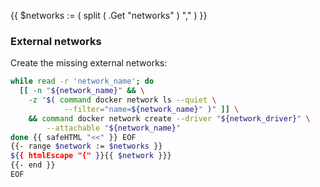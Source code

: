 {{ $networks := ( split ( .Get "networks" ) "," ) }}

### External networks

Create the missing external networks:

```bash
while read -r 'network_name'; do
  [[ -n "${network_name}" && \
    -z "$( command docker network ls --quiet \
            --filter="name=${network_name}" )" ]] \
    && command docker network create --driver "${network_driver}" \
        --attachable "${network_name}"
done {{ safeHTML "<<" }} EOF
{{- range $network := $networks }}
${{ htmlEscape "{" }}{{ $network }}}
{{- end }}
EOF
```
